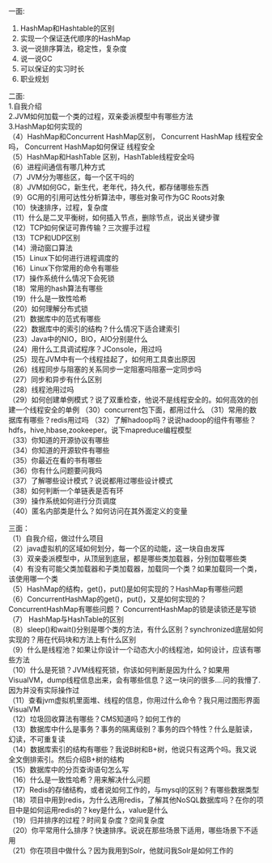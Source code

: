 一面:
  1. HashMap和Hashtable的区别 
  2. 实现一个保证迭代顺序的HashMap  
  3. 说一说排序算法，稳定性，复杂度
  4. 说一说GC
  5. 可以保证的实习时长
  6. 职业规划

二面:   
  1.自我介绍    
  2.JVM如何加载一个类的过程，双亲委派模型中有哪些方法       
  3.HashMap如何实现的      
（4）HashMap和Concurrent HashMap区别， Concurrent HashMap 线程安全吗， Concurrent HashMap如何保证 线程安全        
（5）HashMap和HashTable 区别，HashTable线程安全吗        
（6）进程间通信有哪几种方式        
（7）JVM分为哪些区，每一个区干吗的       
（8）JVM如何GC，新生代，老年代，持久代，都存储哪些东西        
（9）GC用的引用可达性分析算法中，哪些对象可作为GC Roots对象     
（10）快速排序，过程，复杂度   
（11）什么是二叉平衡树，如何插入节点，删除节点，说出关键步骤   
（12）TCP如何保证可靠传输？三次握手过程    
（13）TCP和UDP区别   
（14）滑动窗口算法    
（15）Linux下如何进行进程调度的   
（16）Linux下你常用的命令有哪些   
（17）操作系统什么情况下会死锁    
（18）常用的hash算法有哪些    
（19）什么是一致性哈希    
（20）如何理解分布式锁    
（21）数据库中的范式有哪些    
（22）数据库中的索引的结构？什么情况下适合建索引   
（23）Java中的NIO，BIO，AIO分别是什么    
（24）用什么工具调试程序？JConsole，用过吗    
（25）现在JVM中有一个线程挂起了，如何用工具查出原因    
（26）线程同步与阻塞的关系同步一定阻塞吗阻塞一定同步吗    
（27）同步和异步有什么区别    
（28）线程池用过吗    
（29）如何创建单例模式？说了双重检查，他说不是线程安全的。如何高效的创建一个线程安全的单例
（30）concurrent包下面，都用过什么
（31）常用的数据库有哪些？redis用过吗
（32）了解hadoop吗？说说hadoop的组件有哪些？hdfs，hive,hbase,zookeeper。说下mapreduce编程模型    
（33）你知道的开源协议有哪些   
（34）你知道的开源软件有哪些   
（35）你最近在看的书有哪些    
（36）你有什么问题要问我吗    
（37）了解哪些设计模式？说说都用过哪些设计模式    
（38）如何判断一个单链表是否有环   
（39）操作系统如何进行分页调度    
（40）匿名内部类是什么？如何访问在其外面定义的变量    

三面：      
（1）自我介绍，做过什么项目    
（2）java虚拟机的区域如何划分，每一个区的动能，这一块自由发挥   
（3）双亲委派模型中，从顶层到底层，都是哪些类加载器，分别加载哪些类    
（4）有没有可能父类加载器和子类加载器，加载同一个类？如果加载同一个类，该使用哪一个类   
（5）HashMap的结构，get()，put()是如何实现的？HashMap有哪些问题    
（6）ConcurrentHashMap的get()，put()，又是如何实现的？ConcurrentHashMap有哪些问题？ ConcurrentHashMap的锁是读锁还是写锁   
（7） HashMap与HashTable的区别    
（8）sleep()和wait()分别是哪个类的方法，有什么区别？synchronized底层如何实现的？用在代码块和方法上有什么区别   
（9）什么是线程池？如果让你设计一个动态大小的线程池，如何设计，应该有哪些方法   
（10）什么是死锁？JVM线程死锁，你该如何判断是因为什么？如果用VisualVM，dump线程信息出来，会有哪些信息？这一块问的很多....问的我懵了. 因为并没有实际操作过     
（11）查看jvm虚拟机里面堆、线程的信息，你用过什么命令？我只用过图形界面VisualVM    
（12）垃圾回收算法有哪些？CMS知道吗？如何工作的    
（13）数据库中什么是事务？事务的隔离级别？事务的四个特性？什么是脏读，幻读，不可重复读    
（14）数据库索引的结构有哪些？我说B树和B+树，他说只有这两个吗。我又说全文倒排索引。然后介绍B+树的结构    
（15）数据库中的分页查询语句怎么写    
（16）什么是一致性哈希？用来解决什么问题   
（17）Redis的存储结构，或者说如何工作的，与mysql的区别？有哪些数据类型   
（18）项目中用到redis，为什么选用redis，了解其他NoSQL数据库吗？在你的项目中是如何运用redis的？key是什么，value是什么   
（19）归并排序的过程？时间复杂度？空间复杂度   
（20）你平常用什么排序？快速排序。说说在那些场景下适用，哪些场景下不适用   
（21）你在项目中做什么？因为我用到Solr，他就问我Solr是如何工作的      
